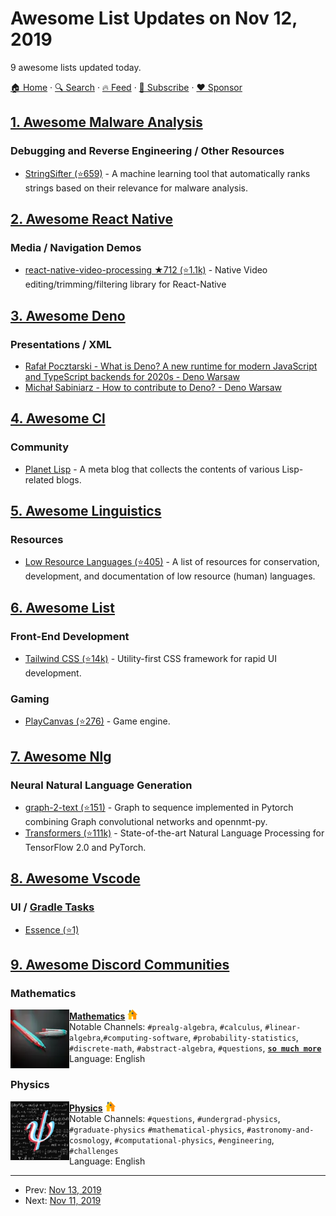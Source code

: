# Awesome List Updates on Nov 12, 2019

9 awesome lists updated today.

[🏠 Home](/README.md) · [🔍 Search](https://www.trackawesomelist.com/search/) · [🔥 Feed](https://www.trackawesomelist.com/rss.xml) · [📮 Subscribe](https://trackawesomelist.us17.list-manage.com/subscribe?u=d2f0117aa829c83a63ec63c2f&id=36a103854c) · [❤️  Sponsor](https://github.com/sponsors/theowenyoung)



## [1. Awesome Malware Analysis](/content/rshipp/awesome-malware-analysis/README.md)

### Debugging and Reverse Engineering / Other Resources

*   [StringSifter (⭐659)](https://github.com/fireeye/stringsifter) - A machine learning tool
    that automatically ranks strings based on their relevance for malware analysis.

## [2. Awesome React Native](/content/jondot/awesome-react-native/README.md)

### Media / Navigation Demos

*   [react-native-video-processing ★712 (⭐1.1k)](https://github.com/shahen94/react-native-video-processing) - Native Video editing/trimming/filtering library for React-Native

## [3. Awesome Deno](/content/denolib/awesome-deno/README.md)

### Presentations / XML

*   [Rafał Pocztarski - What is Deno? A new runtime for modern JavaScript and TypeScript backends for 2020s - Deno Warsaw](https://www.youtube.com/watch?v=aI5A9zvYSjk)
*   [Michał Sabiniarz - How to contribute to Deno? - Deno Warsaw](https://www.youtube.com/watch?v=LAtjnKLbPpw)

## [4. Awesome Cl](/content/CodyReichert/awesome-cl/README.md)

### Community

*   [Planet Lisp](http://planet.lisp.org/) - A meta blog that collects the contents of various Lisp-related blogs.

## [5. Awesome Linguistics](/content/theimpossibleastronaut/awesome-linguistics/README.md)

### Resources

*   [Low Resource Languages (⭐405)](https://github.com/RIchardLitt/low-resource-languages) - A list of resources for conservation, development, and documentation of low resource (human) languages.

## [6. Awesome List](/content/sindresorhus/awesome/README.md)

### Front-End Development

*   [Tailwind CSS (⭐14k)](https://github.com/aniftyco/awesome-tailwindcss#readme) - Utility-first CSS framework for rapid UI development.

### Gaming

*   [PlayCanvas (⭐276)](https://github.com/playcanvas/awesome-playcanvas#readme) - Game engine.

## [7. Awesome Nlg](/content/accelerated-text/awesome-nlg/README.md)

### Neural Natural Language Generation

*   [graph-2-text (⭐151)](https://github.com/diegma/graph-2-text) - Graph to sequence implemented in Pytorch combining Graph convolutional networks and opennmt-py.
*   [Transformers (⭐111k)](https://github.com/huggingface/transformers) - State-of-the-art Natural Language Processing for TensorFlow 2.0 and PyTorch.

## [8. Awesome Vscode](/content/viatsko/awesome-vscode/README.md)

### UI / [Gradle Tasks](https://marketplace.visualstudio.com/items?itemName=richardwillis.vscode-gradle)

*   [Essence (⭐1)](https://github.com/essence-language/vscode-extension)

## [9. Awesome Discord Communities](/content/mhxion/awesome-discord-communities/README.md)

### Mathematics

<img align="left" height="94px" width="94px" alt="Server Icon" src="https://github.com/mhxion/awesome-discord-communities/raw/main/images/server_icons/mathematics.webp">

[**Mathematics**](https://discord.com/invite/BacbVax) [<img height="16px" width="16px" alt="Homepage URL" src="https://github.com/mhxion/awesome-discord-communities/raw/main/images/badges/homepage.webp">](https://www.discordnetwork.com/)\
Notable Channels: `#prealg-algebra`, `#calculus`, `#linear-algebra`,`#computing-software`, `#probability-statistics`, `#discrete-math`, `#abstract-algebra`, `#questions`, **[`so much more`](https://github.com/mhxion/awesome-discord-communities/blob/main/README.md/badges.md#so-much-more)** \
Language: English
### Physics

<img align="left" height="94px" width="94px" alt="Server Icon" src="https://github.com/mhxion/awesome-discord-communities/raw/main/images/server_icons/physics.webp">

[**Physics**](https://discord.com/invite/N5jVwsg) [<img height="16px" width="16px" alt="Homepage URL" src="https://github.com/mhxion/awesome-discord-communities/raw/main/images/badges/homepage.webp">](https://www.discordnetwork.com/)\
Notable Channels: `#questions`, `#undergrad-physics`, `#graduate-physics` `#mathematical-physics`, `#astronomy-and-cosmology`, `#computational-physics`, `#engineering`, `#challenges` \
Language: English

---

- Prev: [Nov 13, 2019](/content/2019/11/13/README.md)
- Next: [Nov 11, 2019](/content/2019/11/11/README.md)